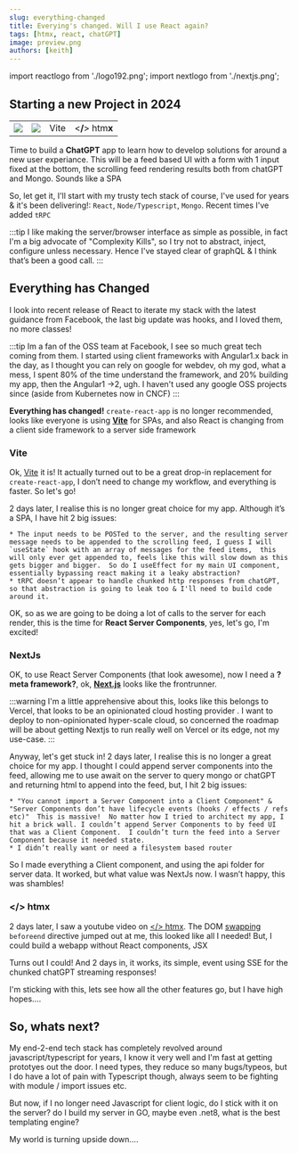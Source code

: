 ```yaml
---
slug: everything-changed
title: Everying's changed. Will I use React again?
tags: [htmx, react, chatGPT]
image: preview.png
authors: [keith]
---
```


import reactlogo from './logo192.png';
import nextlogo from './nextjs.png';

## Starting a new Project in 2024

<table className="logotable" cellspacing="0" cellpadding="0">
<tr className="logotable">
    <td className="logotable"><img src={reactlogo} style={{width:"150px"}} /></td>
    <td className="logotable"><img src={nextlogo} style={{width:"200px"}} /></td>
    <td className="logotable"><span style={{margin: "0 15px"}} class="vite">Vite</span></td>
    <td className="logotable"><div className="logo">&lt;<b>/</b>&gt; htm<b>x</b></div></td>
</tr>
</table>


Time to build a **ChatGPT** app to learn how to develop solutions for around a new user experiance.  This will be a feed based UI with a form with 1 input fixed at the bottom, the scrolling feed rendering results both from chatGPT and Mongo. Sounds like a SPA

So, let get it, I'll start with my trusty tech stack of course,  I've used for years & it's been delivering!: `React`, `Node/Typescript`, `Mongo`. Recent times I've added `tRPC`



:::tip
	I like making the server/browser interface as simple as possible, in fact I'm a big advocate of "Complexity Kills", so I try not to abstract, inject, configure unless necessary.  Hence I've stayed clear of graphQL & I think that’s been a good call.
:::

## Everything has Changed

I look into recent release of React to iterate my stack with the latest guidance from Facebook, the last big update was hooks, and I loved them, no more classes!  

:::tip
Im a fan of the OSS team at Facebook, I see so much great tech coming from them.  I started using client frameworks with Angular1.x back in the day, as I thought you can rely on google for webdev, oh my god, what a mess, I spent 80% of the time understand the framework, and 20% building my app, then the Angular1 ->2, ugh.  I haven't used any google OSS projects since (aside from Kubernetes now in CNCF)
:::

**Everything has changed!**  `create-react-app` is no longer recommended, looks like everyone is using **[Vite](https://vitejs.dev/)** for SPAs, and also React is changing from a client side framework to a server side framework


### <span class="vite small" >Vite</span>

Ok, [Vite](https://vitejs.dev/) it is! It actually turned out to be a great drop-in replacement for `create-react-app`, I don’t need to change my workflow, and everything is faster.  So let's go!

2 days later, I realise this is no longer great choice for my app. Although it’s a SPA, I have hit 2 big issues:

	* The input needs to be POSTed to the server, and the resulting server message needs to be appended to the scrolling feed, I guess I will `useState` hook with an array of messages for the feed items,  this will only ever get appended to, feels like this will slow down as this gets bigger and bigger.  So do I useEffect for my main UI component, essentially bypassing react making it a leaky abstraction?
	* tRPC doesn’t appear to handle chunked http responses from chatGPT, so that abstraction is going to leak too & I'll need to build code around it.


OK, so as we are going to be doing a lot of calls to the server for each render, this is the time for **React Server Components**, yes, let's go, I'm excited! 

### NextJs

OK, to use React Server Components (that look awesome), now I need a **?meta framework?**, ok, **[Next.js](https://nextjs.org/)** looks like the frontrunner.  

:::warning
I'm a little apprehensive about this, looks like this belongs to Vercel, that looks to be an opinionated cloud hosting provider .  I want to deploy to non-opinionated hyper-scale cloud, so concerned the roadmap will be about getting Nextjs to run really well on Vercel or its edge, not my use-case.
:::

Anyway, let's get stuck in!  2 days later, I realise this is no longer a great choice for my app.  I thought I could append server components into the feed,   allowing me to use await on the server to query mongo or chatGPT and returning html to append into the feed, but, I hit 2 big issues:

	* "You cannot import a Server Component into a Client Component" &  "Server Components don’t have lifecycle events (hooks / effects / refs etc)"  This is massive!  No matter how I tried to architect my app, I hit a brick wall. I couldn’t append Server Components to by feed UI  that was a Client Component.  I couldn’t turn the feed into a Server Component because it needed state.
	* I didn’t really want or need a filesystem based router
	

So I made everything a Client component, and using the api folder for server data. It worked, but what value was NextJs now.  I wasn’t happy, this was shambles!  

### <span className="logo small">&lt;<b>/</b>&gt; htm<b>x</b></span>

2 days later, I saw a youtube video on [\</\> htmx](https://htmx.org/). The DOM [swapping](https://htmx.org/docs/#swapping) `beforeend` directive jumped out at me, this looked like all I needed!  But, I could build a webapp without React components, JSX

Turns out I could! And 2 days in, it works, its simple, event using SSE for the chunked chatGPT streaming responses!

I'm sticking with this, lets see how all the other features go, but I have high hopes....

## So, whats next?

My end-2-end tech stack has completely revolved around javascript/typescript for years, I know it very well and I'm fast at getting prototyes out the door.   I need types, they reduce so many bugs/typeos, but I do have a lot of pain with Typescript though, always seem to be fighting with module / import issues etc.

But now, if I no longer need Javascript for client logic, do I stick with it on the server? do I build my server in GO, maybe even .net8, what is the best templating engine?  

My world is turning upside down….


